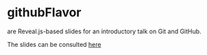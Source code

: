 # githubFlavor
are Reveal.js-based slides for an introductory talk on Git and GitHub. 

The slides can be consulted [here](http://liangshi7.github.io/githubFlavor)
